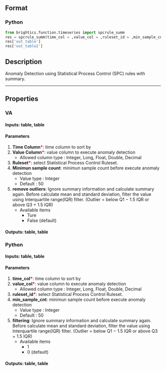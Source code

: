## Format
### Python
```python
from brightics.function.timeseries import spcrule_summ
res = spcrule_summ(time_col = ,value_col = ,ruleset_id = ,min_sample_cnt = ,filtering = )
res['out_table']
res['out_table2']
```

## Description
Anomaly Detection using Statistical Process Control (SPC) rules with summary.

---

## Properties
### VA
#### Inputs: table, table

#### Parameters
1. **Time Column**<b style="color:red">*</b>: time column to sort by
2. **Value Column**<b style="color:red">*</b>: value column to execute anomaly detection
   - Allowed column type : Integer, Long, Float, Double, Decimal
3. **Ruleset**<b style="color:red">*</b>: select Statistical Process Control Ruleset.
4. **Minimun sample count**: minimun sample count before execute anomaly detection
   - Value type : Integer
   - Default : 50
5. **remove outliers**: Ignore summary information and calculate summary again. Before calculate mean and standard deviation, filter the value using Interquartile range(IQR) filter. (Outlier = below Q1 − 1.5 IQR or above Q3 + 1.5 IQR)
   - Available items
      - Ture
      - False (default)

#### Outputs: table, table

### Python
#### Inputs: table, table

#### Parameters
1. **time_col**<b style="color:red">*</b>: time column to sort by
2. **value_col**<b style="color:red">*</b>: value column to execute anomaly detection
   - Allowed column type : Integer, Long, Float, Double, Decimal
3. **ruleset_id**<b style="color:red">*</b>: select Statistical Process Control Ruleset.
4. **min_sample_cnt**: minimun sample count before execute anomaly detection
   - Value type : Integer
   - Default : 50
5. **filtering**: Ignore summary information and calculate summary again. Before calculate mean and standard deviation, filter the value using Interquartile range(IQR) filter. (Outlier = below Q1 − 1.5 IQR or above Q3 + 1.5 IQR)
   - Available items
      - 1
      - 0 (default)

#### Outputs: table, table

